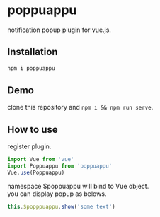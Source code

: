 # poppuappu
notification popup plugin for vue.js.

## Installation
```cmd
npm i poppuappu
```

## Demo
clone this repository and `npm i && npm run serve`.

## How to use
register plugin.
```js
import Vue from 'vue'
import Poppuappu from 'poppuappu'
Vue.use(Poppuappu)
```

namespace $poppuappu will bind to Vue object.  
you can display popup as belows.
```js
this.$popppuappu.show('some text')
```
